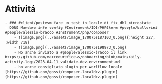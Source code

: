 # Attivitá
	- ### #client/postesm fare un test in locale di fix_dhl_microstate
	- DONE Mandare info config #Instrument/IDE/PHPStorm #people/ballerini #people/alessio-bracco #Instrument/php/composer
		- ![image.png](../assets/image_1700758187103_0.png){:height 227, :width 718}
		- ![image.png](../assets/image_1700758198973_0.png)
		- Ho anche inviato a #people/alessio-bracco il link https://github.com/MatteoOreficeGS/onboarding/blob/main/daily-activity-logs/2023-04-11_validate-dev-environment.md
		- ho anche consigliato plugin per workflow locale [https://github.com/gossi/composer-localdev-plugin](https://github.com/gossi/composer-localdev-plugin)
